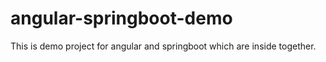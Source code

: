 # angular-springboot-demo
This is demo project for angular and springboot which are inside together.
